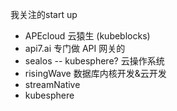 我关注的start up

* APEcloud 云猿生 (kubeblocks)
* api7.ai 专门做 API 网关的
* sealos -- kubesphere? 云操作系统
* risingWave 数据库内核开发&云开发
* streamNative
* kubesphere
